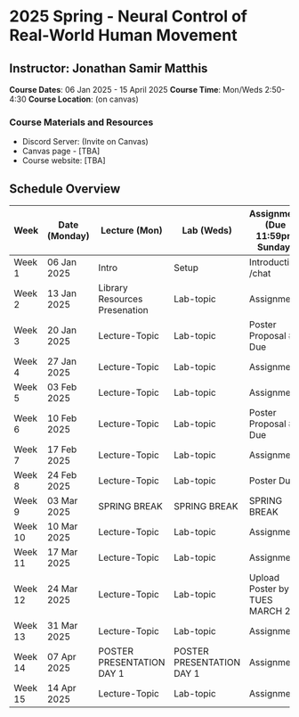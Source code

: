 # 2025 Spring - Neural Control of Real-World Human Movement

## Instructor: Jonathan Samir Matthis
 **Course Dates**: 06 Jan 2025 - 15 April 2025
 **Course Time**: Mon/Weds 2:50-4:30
 **Course Location**: (on canvas)

### Course Materials and Resources
- Discord Server: (Invite on Canvas)
- Canvas page - [TBA]
- Course website: [TBA]

## Schedule Overview

| Week    | Date (Monday) | Lecture (Mon)                         | Lab (Weds)                       | Assignment (Due 11:59pm Sunday) |
| ------- | ------------- | ------------------------------------- | -------------------------------- | ------------------------------- |
| Week 1  | 06 Jan 2025   | Intro                                 | Setup                            | Introduction /chat              |
| Week 2  | 13 Jan 2025   | Library Resources Presenation         | Lab-topic                        | Assignment                      | 
| Week 3  | 20 Jan 2025   | Lecture-Topic                         | Lab-topic                        | Poster Proposal #1 Due          |
| Week 4  | 27 Jan 2025   | Lecture-Topic                         | Lab-topic                        | Assignment                      |
| Week 5  | 03 Feb 2025   | Lecture-Topic                         | Lab-topic                        | Assignment                      |
| Week 6  | 10 Feb 2025   | Lecture-Topic                         | Lab-topic                        | Poster Proposal #2 Due          |
| Week 7  | 17 Feb 2025   | Lecture-Topic                         | Lab-topic                        | Assignment                      |
| Week 8  | 24 Feb 2025   | Lecture-Topic                         | Lab-topic                        | Poster Due!                     |
| Week 9  | 03 Mar 2025   | SPRING BREAK                          | SPRING BREAK                     | SPRING BREAK                    |
| Week 10 | 10 Mar 2025   | Lecture-Topic                         | Lab-topic                        | Assignment                      |
| Week 11 | 17 Mar 2025   | Lecture-Topic                         | Lab-topic                        | Assignment                      |
| Week 12 | 24 Mar 2025   | Lecture-Topic                         | Lab-topic                        | Upload Poster by TUES MARCH 25  |
| Week 13 | 31 Mar 2025   | Lecture-Topic                         | Lab-topic                        | Assignment                      |
| Week 14 | 07 Apr 2025   | POSTER PRESENTATION DAY 1             | POSTER PRESENTATION DAY 1        | Assignment                      |
| Week 15 | 14 Apr 2025   | Lecture-Topic                         | Lab-topic                        | Assignment                      |
